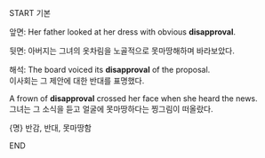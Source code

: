 START
기본

앞면:
Her father looked at her dress with obvious **disapproval**.

뒷면:
아버지는 그녀의 옷차림을 노골적으로 못마땅해하며 바라보았다.

해석:
The board voiced its **disapproval** of the proposal.  
이사회는 그 제안에 대한 반대를 표명했다.

A frown of **disapproval** crossed her face when she heard the news.  
그녀는 그 소식을 듣고 얼굴에 못마땅하다는 찡그림이 떠올랐다.

{명} 반감, 반대, 못마땅함
<!--ID: 1746271863327-->
END